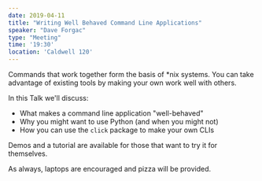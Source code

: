 ```yaml
---
date: 2019-04-11
title: "Writing Well Behaved Command Line Applications"
speaker: "Dave Forgac"
type: "Meeting"
time: '19:30'
location: 'Caldwell 120'
---
```


Commands that work together form the basis of \*nix systems. You can take advantage of existing tools by making your own work well with others.


In this Talk we'll discuss:
  - What makes a command line application "well-behaved"
  - Why you might want to use Python (and when you might not)
  - How you can use the `click` package to make your own CLIs


Demos and a tutorial are available for those that want to try it for themselves.


As always, laptops are encouraged and pizza will be provided.
